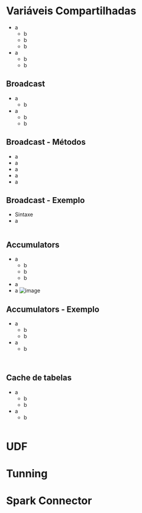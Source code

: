 # Variáveis Compartilhadas
- a
  - b
  - b
  - b
- a
  - b
  - b
 
## Broadcast
- a
  - b
- a
  - b
  - b
 
## Broadcast - Métodos
- a
- a
- a
- a
- a

## Broadcast - Exemplo
- Sintaxe
- a
```scala
```
## Accumulators
- a
  - b
  - b
  - b
- a
- a
![image](https://github.com/Marinaafc/anotacoes-estudo/assets/107056644/c2978cf6-8aae-413a-aefe-11b468a537cd)

## Accumulators - Exemplo
- a
  - b
  - b
- a
  - b
 
```scala
```
```python
```
## Cache de tabelas
- a
  - b
  - b
- a
  - b
```python
```
# UDF

# Tunning

# Spark Connector

